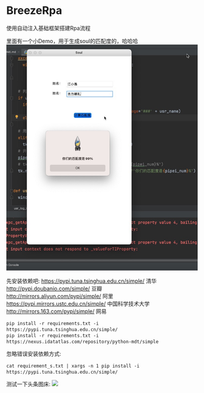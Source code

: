 # BreezeRpa
使用自动注入基础框架搭建Rpa流程

里面有一个小Demo，用于生成soul的匹配度的，哈哈哈
![](https://github.com/Sjj1024/BreezeRpa/blob/main/Picture/951636101615.jpg?raw=true)

先安装依赖吧:
https://pypi.tuna.tsinghua.edu.cn/simple/ 清华
http://pypi.doubanio.com/simple/ 豆瓣
http://mirrors.aliyun.com/pypi/simple/ 阿里
https://pypi.mirrors.ustc.edu.cn/simple/ 中国科学技术大学
http://mirrors.163.com/pypi/simple/ 网易

```
pip install -r requirements.txt -i https://pypi.tuna.tsinghua.edu.cn/simple/
pip install -r requirements.txt -i https://nexus.idatatlas.com/repository/python-mdt/simple
```

忽略错误安装依赖方式:
```
cat requirement_s.txt | xargs -n 1 pip install -i https://pypi.tuna.tsinghua.edu.cn/simple/
```
测试一下头条图床:
![](https://image-tt-private.toutiao.com/tos-cn-i-3003/5469f68c75a54217bc7f302b719dc83c~tplv-obj.image?policy=eyJ2bSI6MywidWlkIjoiMjc4MTM1ODEyOCJ9&traceid=202111211424520102121460744F3CD51F&x-orig-authkey=5a21e4afda5945d9a206a695e4c78a63&x-orig-expires=2147483647&x-orig-sign=YQeKaihCRkKN8zmdUYaRsB9OU7U%3D)

